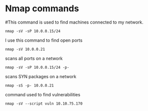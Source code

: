 
# Nmap commands

#This command is used to find machines connected to my network.
```
nmap -sV -sP 10.0.0.15/24
```
I use this command to find open ports
```
nmap -sV 10.0.0.21
```
scans all ports on a network
```
nmap -sV -sP 10.0.0.15/24 -p-
```  
scans SYN packages on a network
```
nmap -sS -p- 10.0.0.21
```
command used to find vulnerabilities
```
nmap -sV --script vuln 10.10.75.170
```
